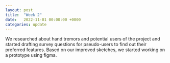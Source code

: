 ```yaml
---
layout: post
title:  "Week 2"
date:   2022-11-01 00:00:00 +0000
categories: update
---
```

We researched about hand tremors and potential users of the project and started drafting survey questions for pseudo-users to find out their preferred features. Based on our improved sketches, we started working on a prototype using figma.